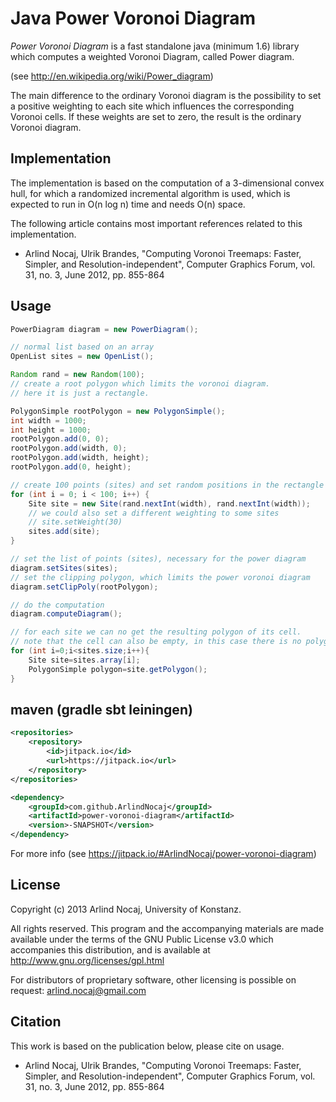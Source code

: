 Java Power Voronoi Diagram
=====================

*Power Voronoi Diagram* is a fast standalone java (minimum 1.6) library which computes a weighted Voronoi Diagram, called Power diagram.

(see <http://en.wikipedia.org/wiki/Power_diagram>)

The main difference to the ordinary Voronoi diagram is the possibility to set a positive weighting to each site which influences the corresponding Voronoi cells. If these weights are set to zero, the result is the ordinary Voronoi diagram.

Implementation
---------------
The implementation is based on the computation of a 3-dimensional convex hull, for which a randomized incremental algorithm is used, which is expected to run in O(n log n) time and needs O(n) space.

The following article contains most important references related to this implementation.

* Arlind Nocaj, Ulrik Brandes, "Computing Voronoi Treemaps: Faster, Simpler, and Resolution-independent", Computer Graphics Forum, vol. 31, no. 3, June 2012, pp. 855-864


Usage
-------------

```java
PowerDiagram diagram = new PowerDiagram();

// normal list based on an array
OpenList sites = new OpenList();

Random rand = new Random(100);
// create a root polygon which limits the voronoi diagram.
// here it is just a rectangle.

PolygonSimple rootPolygon = new PolygonSimple();
int width = 1000;
int height = 1000;
rootPolygon.add(0, 0);
rootPolygon.add(width, 0);
rootPolygon.add(width, height);
rootPolygon.add(0, height);

// create 100 points (sites) and set random positions in the rectangle defined above.
for (int i = 0; i < 100; i++) {
	Site site = new Site(rand.nextInt(width), rand.nextInt(width));
	// we could also set a different weighting to some sites
	// site.setWeight(30)
	sites.add(site);
}

// set the list of points (sites), necessary for the power diagram
diagram.setSites(sites);
// set the clipping polygon, which limits the power voronoi diagram
diagram.setClipPoly(rootPolygon);

// do the computation
diagram.computeDiagram();

// for each site we can no get the resulting polygon of its cell. 
// note that the cell can also be empty, in this case there is no polygon for the corresponding site.
for (int i=0;i<sites.size;i++){
	Site site=sites.array[i];
	PolygonSimple polygon=site.getPolygon();
}
```

maven (gradle sbt leiningen)
-------------

```xml
<repositories>
	<repository>
	    <id>jitpack.io</id>
	    <url>https://jitpack.io</url>
	</repository>
</repositories>

<dependency>
    <groupId>com.github.ArlindNocaj</groupId>
    <artifactId>power-voronoi-diagram</artifactId>
    <version>-SNAPSHOT</version>
</dependency>
```
For more info (see <https://jitpack.io/#ArlindNocaj/power-voronoi-diagram>)

License
------------------------

Copyright (c) 2013 Arlind Nocaj, University of Konstanz.

All rights reserved. This program and the accompanying materials are made available under the terms of the GNU Public License v3.0 which accompanies this distribution, and is available at http://www.gnu.org/licenses/gpl.html

For distributors of proprietary software, other licensing is possible on request: arlind.nocaj@gmail.com


Citation
-----------------

This work is based on the publication below, please cite on usage.

* Arlind Nocaj, Ulrik Brandes, "Computing Voronoi Treemaps: Faster, Simpler, and Resolution-independent", Computer Graphics Forum, vol. 31, no. 3, June 2012, pp. 855-864
